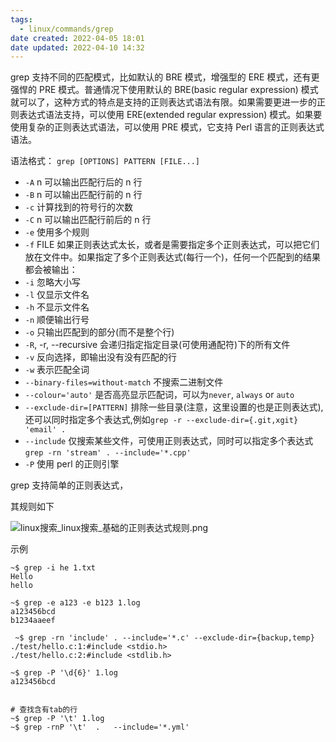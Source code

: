 ```yaml
---
tags:
  - linux/commands/grep
date created: 2022-04-05 18:01
date updated: 2022-04-10 14:32
---
```


grep 支持不同的匹配模式，比如默认的 BRE 模式，增强型的 ERE 模式，还有更强悍的 PRE 模式。普通情况下使用默认的 BRE(basic regular expression) 模式就可以了，这种方式的特点是支持的正则表达式语法有限。如果需要更进一步的正则表达式语法支持，可以使用 ERE(extended regular expression) 模式。如果要使用复杂的正则表达式语法，可以使用 PRE 模式，它支持 Perl 语言的正则表达式语法。

语法格式：
`grep [OPTIONS] PATTERN [FILE...]`

- `-A` n 可以输出匹配行后的 n 行
- `-B` n 可以输出匹配行前的 n 行
- `-c` 计算找到的符号行的次数
- `-C` n 可以输出匹配行前后的 n 行
- `-e` 使用多个规则
- `-f` FILE 如果正则表达式太长，或者是需要指定多个正则表达式，可以把它们放在文件中。如果指定了多个正则表达式(每行一个)，任何一个匹配到的结果都会被输出：
- `-i` 忽略大小写
- `-l` 仅显示文件名
- `-h` 不显示文件名
- `-n` 顺便输出行号
- `-o` 只输出匹配到的部分(而不是整个行)
- `-R`, -r, --recursive 会递归指定指定目录(可使用通配符)下的所有文件
- `-v` 反向选择，即输出没有没有匹配的行
- `-w` 表示匹配全词
- `--binary-files=without-match` 不搜索二进制文件
- `--colour='auto'` 是否高亮显示匹配词，可以为`never`, `always` or `auto`
- `--exclude-dir=[PATTERN]` 排除一些目录(注意，这里设置的也是正则表达式),还可以同时指定多个表达式,例如`grep -r --exclude-dir={.git,xgit} 'email' .`
- `--include` 仅搜索某些文件，可使用正则表达式，同时可以指定多个表达式 `grep -rn 'stream' . --include='*.cpp'`
- `-P` 使用 perl 的正则引擎

grep 支持简单的正则表达式，

其规则如下

![linux搜索_linux搜索_基础的正则表达式规则.png](linux搜索_linux搜索_基础的正则表达式规则.png)

示例

```shell
~$ grep -i he 1.txt
Hello
hello

~$ grep -e a123 -e b123 1.log
a123456bcd
b1234aaeef

 ~$ grep -rn 'include' . --include='*.c' --exclude-dir={backup,temp}
./test/hello.c:1:#include <stdio.h>
./test/hello.c:2:#include <stdlib.h>

~$ grep -P '\d{6}' 1.log
a123456bcd


# 查找含有tab的行
~$ grep -P '\t' 1.log 
~$ grep -rnP '\t'  .   --include='*.yml'
```
